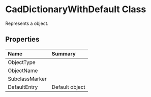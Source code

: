 # CadDictionaryWithDefault Class

Represents a <see cref="T:ACadSharp.Objects.CadDictionaryWithDefault" /> object.

## Properties

| Name | Summary | 
| :- | :- | 
| ObjectType |  | 
| ObjectName |  | 
| SubclassMarker |  | 
| DefaultEntry | Default object | 

